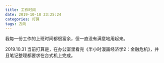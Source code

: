 ```yaml
---
title: 工作时间
date: 2019-10-18 23:25:24
categories: 打算
tags: 方向
---
```


我每一份工作的上班时间都很富余，但一直没有满意地用起来。

<!--more-->

2019.10.31 当前打算是，在办公室里看完《半小时漫画经济学2：金融危机》，并且笔记整理都要求在台式机上完成。
